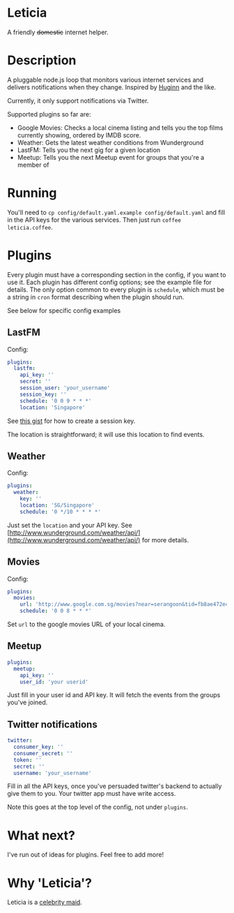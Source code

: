 # Leticia

A friendly ~~domestic~~ internet helper.

# Description

A pluggable node.js loop that monitors various internet services and delivers
notifications when they change. Inspired by
[Huginn](https://github.com/cantino/huginn) and the like.

Currently, it only support notifications via Twitter.

Supported plugins so far are:

* Google Movies: Checks a local cinema listing and tells you the top films currently showing, ordered by IMDB score.
* Weather: Gets the latest weather conditions from Wunderground
* LastFM: Tells you the next gig for a given location
* Meetup: Tells you the next Meetup event for groups that you're a member of

# Running

You'll need to `cp config/default.yaml.example config/default.yaml` and fill in the API keys for the various services. Then just run `coffee leticia.coffee`.

# Plugins

Every plugin must have a corresponding section in the config, if you want to
use it. Each plugin has different config options; see the example file for
details. The only option common to every plugin is `schedule`, which must be a
string in `cron` format describing when the plugin should run.

See below for specific config examples

## LastFM

Config:

```yaml
plugins:
  lastfm:
    api_key: ''
    secret: ''
    session_user: 'your_username'
    session_key: ''
    schedule: '0 0 9 * * *'
    location: 'Singapore'
```

See [this gist](https://gist.github.com/klange/958285) for how to create a session key.

The location is straightforward; it will use this location to find events.

## Weather

Config:

```yaml
plugins:
  weather:
    key: ''
    location: 'SG/Singapore'
    schedule: '0 */10 * * * *'
```

Just set the `location` and your API key. See [http://www.wunderground.com/weather/api/](http://www.wunderground.com/weather/api/) for more details.

## Movies

Config:

```yaml
plugins:
  movies:
    url: 'http://www.google.com.sg/movies?near=serangoon&tid=fb8ae472ecc03387'
    schedule: '0 0 8 * * *'
```

Set `url` to the google movies URL of your local cinema.

## Meetup

```yaml
plugins:
  meetup:
    api_key: ''
    user_id: 'your userid'
```

Just fill in your user id and API key. It will fetch the events from the groups you've joined.

## Twitter notifications

```yaml
twitter:
  consumer_key: ''
  consumer_secret: ''
  token: ''
  secret: ''
  username: 'your_username'
```

Fill in all the API keys, once you've persuaded twitter's backend to actually
give them to you. Your twitter app must have write access.

Note this goes at the top level of the config, not under `plugins`.

# What next?

I've run out of ideas for plugins. Feel free to add more!

# Why 'Leticia'?

Leticia is a [celebrity maid](http://www.youtube.com/watch?v=yrZwVdjRJiw).
